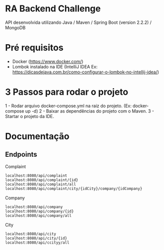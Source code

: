 # RA Backend Challenge

API desenvolvida utilizando Java / Maven / Spring Boot (version 2.2.2) / MongoDB

# Pré requisitos

- Docker (https://www.docker.com/)
- Lombok instalado na IDE (IntelliJ IDEA Ex: https://dicasdejava.com.br/como-configurar-o-lombok-no-intellij-idea/)

# 3 Passos para rodar o projeto

1 - Rodar arquivo docker-compose.yml na raiz do projeto. (Ex: docker-compose up -d)
2 - Baixar as dependências do projeto com o Maven.
3 - Startar o projeto da IDE.

# Documentação

## Endpoints

Complaint
```
localhost:8080/api/complaint
localhost:8080/api/complaint/{id}
localhost:8080/api/complaint/all
localhost:8080/api/complaint/city/{idCity}/company/{idCompany}
```

Company 
```
localhost:8080/api/company
localhost:8080/api/company/{id}
localhost:8080/api/company/all
```

City
 
```
localhost:8080/api/city
localhost:8080/api/city/{id}
localhost:8080/api/ccityy/all
```